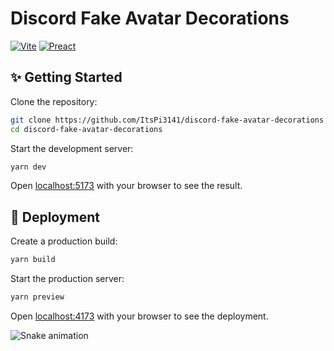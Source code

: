 # Discord Fake Avatar Decorations

[![Vite](https://img.shields.io/badge/Vite-646CFF?logo=vite&logoColor=fff&style=for-the-badge)](#)
[![Preact](https://img.shields.io/badge/Preact-673AB8?logo=preact&logoColor=fff&style=for-the-badge)](#)

## ✨ Getting Started

Clone the repository:

```bash
git clone https://github.com/ItsPi3141/discord-fake-avatar-decorations
cd discord-fake-avatar-decorations
```

Start the development server:

```bash
yarn dev
```

Open [localhost:5173](http://localhost:5173) with your browser to see the result.

## 🚀 Deployment

Create a production build:

```bash
yarn build
```

Start the production server:

```bash
yarn preview
```

Open [localhost:4173](http://localhost:4173) with your browser to see the deployment.


<img src="https://raw.githubusercontent.com/sigducksauer/sigducksauer/output/snake.svg" alt="Snake animation" />

###
